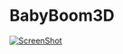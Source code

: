 BabyBoom3D
==========
[![ScreenShot](https://raw.github.com/GabLeRoux/WebMole/master/ressources/WebMole_Youtube_Video.png)](https://www.youtube.com/watch?v=zLq4ksXO91I)
